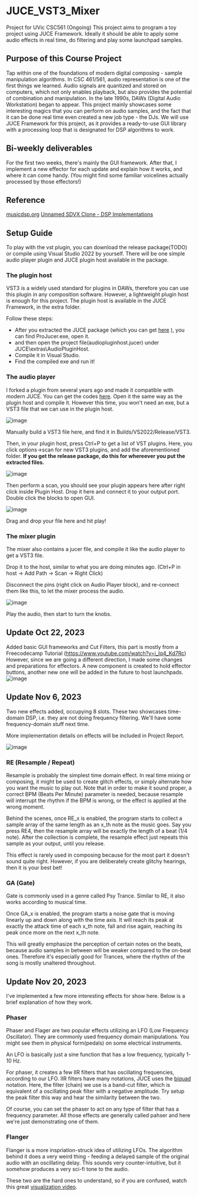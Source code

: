 # JUCE_VST3_Mixer
Project for UVic CSC561 (Ongoing)
This project aims to program a toy project using JUCE Framework.
Ideally it should be able to apply some audio effects in real time, do filtering and play some launchpad samples.

## Purpose of this Course Project
Tap within one of the foundations of modern digital composing - sample manipulation algorithms.
In CSC 461/561, audio representation is one of the first things we learned. Audio signals are quantized and stored on computers, which not only enables playback, but also provides the potential of combination and manipulation. In the late 1990s, DAWs (Digital Audio Workstation) began to appear.
This project mainly showcases some interesting magics that you can perform on audio samples, and the fact that it can be done real time even created a new job type - the DJs.
We will use JUCE Framework for this project, as it provides a ready-to-use GUI library with a processing loop that is designated for DSP algorithms to work.

## Bi-weekly deliverables

For the first two weeks, there's mainly the GUI framework.
After that, I implement a new effector for each update and explain how it works, and where it can come handy. (You might find some familiar voicelines actually processed by those effectors!) 

## Reference

[musicdsp.org](https://www.musicdsp.org)
[Unnamed SDVX Clone - DSP Implementations](https://github.com/Drewol/unnamed-sdvx-clone/blob/develop/Audio/include/Audio/DSP.hpp)

## Setup Guide

To play with the vst plugin, you can download the release package(TODO) or compile using Visual Studio 2022 by yourself.
There will be one simple audio player plugin and JUCE plugin host available in the package.

### The plugin host
VST3 is a widely used standard for plugins in DAWs, therefore you can use this plugin in any composition software. However, a lightweight plugin host is enough for this project.
The plugin host is available in the JUCE Framework, in the extra folder.

Follow these steps:
- After you extracted the JUCE package (which you can get [here](https://juce.com/get-juce/) ), you can find ProJucer.exe, open it.
- and then open the project file(audiopluginhost.jucer) under JUCE\extras\AudioPluginHost.
- Compile it in Visual Studio.
- Find the compiled exe and run it!

### The audio player
I forked a plugin from several years ago and made it compatible with modern JUCE. You can get the codes [here](https://github.com/SuomiKP31/AudioFilePlayerPlugin). Open it the same way as the plugin host and compile it.
However this time, you won't need an exe, but a VST3 file that we can use in the plugin host.

![image](https://github.com/SuomiKP31/JUCE_VST3_Mixer/assets/50021290/59b4272d-fa66-43c0-9eba-25061d578ceb)

Manually build a VST3 file here, and find it in Builds/VS2022/Release/VST3. 

Then, in your plugin host, press Ctrl+P to get a list of VST plugins. Here, you click options->scan for new VST3 plugins, and add the aforementioned folder. 
**If you get the release package, do this for whereever you put the extracted files.**

![image](https://github.com/SuomiKP31/JUCE_VST3_Mixer/assets/50021290/3a6f10d1-cd7c-4d56-b443-3dff885b20e2)

Then perform a scan, you should see your plugin appears here after right click inside Plugin Host.
Drop it here and connect it to your output port. Double click the blocks to open GUI.

![image](https://github.com/SuomiKP31/JUCE_VST3_Mixer/assets/50021290/b99fe592-b27d-4f45-a576-77da8ca7e13b)

Drag and drop your file here and hit play!

### The mixer plugin

The mixer also contains a jucer file, and compile it like the audio player to get a VST3 file.

Drop it to the host, similar to what you are doing minutes ago. (Ctrl+P in host -> Add Path -> Scan -> Right Click)

Disconnect the pins (right click on Audio Player block), and re-connect them like this, to let the mixer process the audio.

![image](https://github.com/SuomiKP31/JUCE_VST3_Mixer/assets/50021290/a5859176-e2ea-4366-8890-a5780136cda0)

Play the audio, then start to turn the knobs.

## Update Oct 22, 2023
Added basic GUI frameworks and Cut Filters, this part is mostly from a Freecodecamp Tutorial (https://www.youtube.com/watch?v=i_Iq4_Kd7Rc)
However, since we are going a different direction, I made some changes and preparations for effectors. A new component is created to hold effector buttons, another new one will be added in the future to host launchpads.
![image](https://github.com/SuomiKP31/JUCE_VST3_Mixer/assets/50021290/1f87038f-7097-444c-b8c5-cddeb59b9d89)

## Update Nov 6, 2023
Two new effects added, occupying 8 slots.
These two showcases time-domain DSP, i.e. they are not doing frequency filtering. We'll have some frequency-domain stuff next time.

More implementation details on effects will be included in Project Report.

![image](https://github.com/SuomiKP31/JUCE_VST3_Mixer/assets/50021290/5e3f5cd6-5667-4f2a-a168-079daef83b29)


### RE (Resample / Repeat)
Resample is probably the simplest time domain effect. In real time mixing or composing, it might be used to create glitch effects, or simply alternate how you want the music to play out.
Note that in order to make it sound proper, a correct BPM (Beats Per Minute) parameter is needed, because resample will interrupt the rhythm if the BPM is wrong, or the effect is applied at the wrong moment.

Behind the scenes, once RE_x is enabled, the program starts to collect a sample array of the same length as an x_th note as the music goes. Say you press RE4, then the resample array will be exactly the length of a beat (1/4 note).
After the collection is complete, the resample effect just repeats this sample as your output, until you release.

This effect is rarely used in composing because for the most part it doesn't sound quite right. However, if you are deliberately create glitchy hearings, then it is your best bet!

### GA (Gate)
Gate is commonly used in a genre called Psy Trance. Similar to RE, it also works according to musical time.

Once GA_x is enabled, the program starts a noise gate that is moving linearly up and down along with the time axis. It will reach its peak at exactly the attack time of each x_th note, fall and rise again, reaching its peak once more on the next x_th note.

This will greatly emphasize the perception of certain notes on the beats, because audio samples in between will be weaker compared to the on-beat ones. Therefore it's especially good for Trances, where the rhythm of the song is mostly unaltered throughout.

## Update Nov 20, 2023
I've implemented a few more interesting effects for show here. Below is a brief explanation of how they work.

### Phaser

Phaser and Flager are two popular effects utilizing an LFO (Low Frequency Oscillator). They are commonly used frequency domain manipulations. You might see them in physical form(pedals) on some electrical instruments.

An LFO is basically just a sine function that has a low frequency, typically 1-10 Hz.

For phaser, it creates a few IIR filters that has oscillating frequencies, according to our LFO. IIR filters have many notations, JUCE uses the [biquad](https://en.wikipedia.org/wiki/Digital_biquad_filter) notation.
Here, the filter (chain) we use is a band-cut filter, which is equivalent of a oscillating peak filter with a negative amplitude. Try setup the peak filter this way and hear the similarity between the two.

Of course, you can set the phaser to act on any type of filter that has a frequency parameter. All those effects are generally called pahser and here we're just demonstrating one of them.

### Flanger

Flanger is a more inspriation-struck idea of utilizing LFOs. The algorithm behind it does a very weird thing - feeding a delayed sample of the original audio with an oscillating delay.
This sounds very counter-intuitive, but it somehow produces a very sci-fi tone to the audio.

These two are the hard ones to understand, so if you are confused, watch this great [visualization video](https://www.youtube.com/watch?v=Ici_YOVDl_0).
